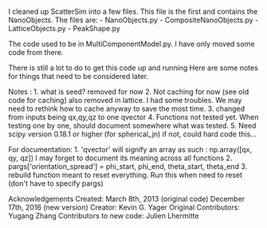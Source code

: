 I cleaned up ScatterSim into a few files. This file is the first and contains
the NanoObjects.
The files are:
    - NanoObjects.py
    - CompositeNanoObjects.py
    - LatticeObjects.py
    - PeakShape.py

The code used to be in MultiComponentModel.py. I have only moved some code from
there.

There is still a lot to do to get this code up and running Here are some notes
for things that need to be considered later.

Notes :
    1. what is seed? removed for now
    2. Not caching for now (see old code for caching)
        also removed in lattice. I had some troubles. We may need to rethink 
        how to cache anyway to save the most time.
    3. changed from inputs being qx,qy,qz to one qvector
    4. Functions not tested yet. When testing one by one, should
        document somewhere what was tested.
    5. Need scipy version 0.18.1 or higher (for spherical_jn)
        if not, could hard code this...

For documentation:
    1. 'qvector' will signify an array as such : np.array([qx, qy, qz])
        I may forget to document its meaning across all functions
    2. pargs['orientation_spread'] = phi_start, phi_end, theta_start, theta_end
    3. rebuild function meant to reset everything. Run this when need to reset
        (don't have to specify pargs)

Acknowledgements
    Created: March 8th, 2013 (original code)
             December 17th, 2016 (new version)
    Creator: Kevin G. Yager
    Original Contributors: Yugang Zhang
    Contributors to new code: Julien Lhermitte
